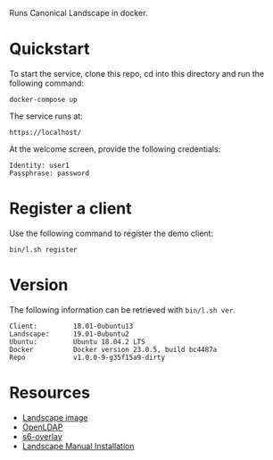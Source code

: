 
Runs Canonical Landscape in docker.

# Quickstart
To start the service, clone this repo, cd into this directory and run the following command:

    docker-compose up

The service runs at:

    https://localhost/

At the welcome screen, provide the following credentials:

    Identity: user1
    Passphrase: password

# Register a client
Use the following command to register the demo client:

    bin/l.sh register

# Version
The following information can be retrieved with `bin/l.sh ver`.

    Client:         18.01-0ubuntu13
    Landscape:      19.01-0ubuntu2
    Ubuntu:         Ubuntu 18.04.2 LTS
    Docker          Docker version 23.0.5, build bc4487a
    Repo            v1.0.0-9-g35f15a9-dirty

# Resources
* [Landscape image](https://hub.docker.com/r/konvergence/landscape/)
* [OpenLDAP](https://hub.docker.com/r/bitnami/openldap/)
* [s6-overlay](https://github.com/just-containers/s6-overlay)
* [Landscape Manual Installation](https://ubuntu.com/landscape/docs/manual-installation)